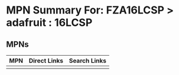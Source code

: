 



# MPN Summary For: FZA16LCSP > adafruit : 16LCSP

## MPNs
  

|MPN|Direct Links|Search Links|
| :--- | :--- | :--- |
||||
